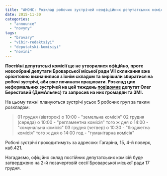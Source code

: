 ```yaml
---
title: "АНОНС: Розклад робочих зустрічей неофіційних депутатських комісій міської ради"
date: 2015-11-30
categories: 
  - "announce"
  - "novyny"
tags: 
  - "brovary"
  - "vibir-redaktsiyi"
  - "deputatski-komisiyi"
  - "novini"
---
```


**Постійні депутатські комісії ще не утворилися офіційно, проте новообрані депутати Броварської міської ради VII скликання вже орієнтовно визначилися з їхнім складом та вирішили збиратися на робочі зустрічі, аби вже починати працювати. Розклад цих неформальних зустрічей на цей тиждень [повідомив](https://www.facebook.com/groups/brovary/permalink/1144981662198465/) депутат Олег Берестовий (ДемАльянс) та запросив на них громадян та ЗМІ.**

На цьому тижні плануються зустрічі усьох 5 робочих груп за таким розкладом:

> 01 грудня (вівторок) о 10:00 - "земельна комісія" 02 грудня (середа) о 10:00 - "регламентна комісія" того ж дня о 14:00 - "комунальна комісія" 03 грудня (четвер) о 10:30 - "бюджетна комісія" того ж дня о 14:00 год - "гуманітарна комісія"

Робочі зустрічі проходитимуть за адресою: Гагаріна, 15, 4-й поверх, каб.421.

Нагадаємо, офіційно склад постійних депутатських комісій буде затверджено на 2-й позачерговій сесії Броварської міської ради 17 грудня.

